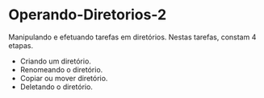# Operando-Diretorios-2

Manipulando e efetuando tarefas em diretórios.
Nestas tarefas, constam 4 etapas.

- Criando um diretório.
- Renomeando o diretório.
- Copiar ou mover diretório.
- Deletando o diretório.
